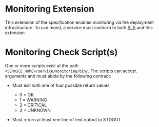 # Monitoring Extension

This extension of the specification enables monitoring via the deployment infrastructure.
To use mond, a service must conform to both [SLS](/required.md) and this extension.


# Monitoring Check Script(s)

One or more scripts exist at the path ``<SERVICE_HOME>/service/monitoring/bin/``. The scripts can accept arguments
and must abide by the following contract:

* Must exit with one of four possible return values

  * 0 = OK
  * 1 = WARNING
  * 2 = CRITICAL
  * 3 = UNKNOWN

* Must return at least one line of text output to STDOUT
